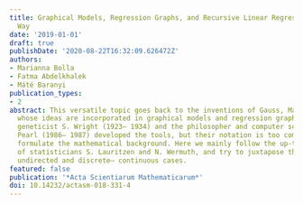 ```yaml
---
title: Graphical Models, Regression Graphs, and Recursive Linear Regression in a Unified
  Way
date: '2019-01-01'
draft: true
publishDate: '2020-08-22T16:32:09.626472Z'
authors:
- Marianna Bolla
- Fatma Abdelkhalek
- Máté Baranyi
publication_types:
- 2
abstract: This versatile topic goes back to the inventions of Gauss, Markov, and Gibbs,
  whose ideas are incorporated in graphical models and regression graphs. Later, the
  geneticist S. Wright (1923– 1934) and the philosopher and computer scientist J.
  Pearl (1986– 1987) developed the tools, but their notation is too complicated to
  formulate the mathematical background. Here we mainly follow the up-to-date discussion
  of statisticians S. Lauritzen and N. Wermuth, and try to juxtapose the directed–
  undirected and discrete– continuous cases.
featured: false
publication: '*Acta Scientiarum Mathematicarum*'
doi: 10.14232/actasm-018-331-4
---
```


